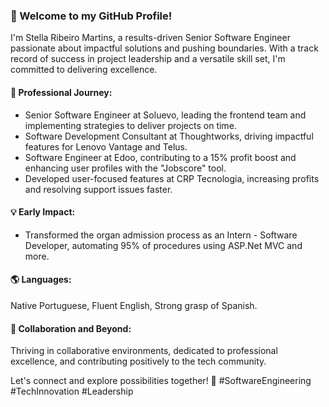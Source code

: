 ### 👋 Welcome to my GitHub Profile!

I'm Stella Ribeiro Martins, a results-driven Senior Software Engineer passionate about impactful solutions and pushing boundaries. With a track record of success in project leadership and a versatile skill set, I'm committed to delivering excellence.

#### 🚀 Professional Journey:

- Senior Software Engineer at Soluevo, leading the frontend team and implementing strategies to deliver projects on time.
- Software Development Consultant at Thoughtworks, driving impactful features for Lenovo Vantage and Telus.
- Software Engineer at Edoo, contributing to a 15% profit boost and enhancing user profiles with the "Jobscore" tool.
- Developed user-focused features at CRP Tecnologia, increasing profits and resolving support issues faster.

#### 💡 Early Impact:

- Transformed the organ admission process as an Intern - Software Developer, automating 95% of procedures using ASP.Net MVC and more.

#### 🌎 Languages:

Native Portuguese, Fluent English, Strong grasp of Spanish.

#### 🤝 Collaboration and Beyond:

Thriving in collaborative environments, dedicated to professional excellence, and contributing positively to the tech community.

Let's connect and explore possibilities together! 🌟 #SoftwareEngineering #TechInnovation #Leadership
